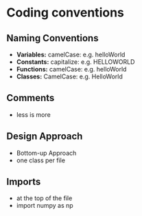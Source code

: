 # Coding conventions

## Naming Conventions
- **Variables:** camelCase: e.g. helloWorld
- **Constants:** capitalize: e.g. HELLOWORLD
- **Functions:** camelCase: e.g. helloWorld
- **Classes:** CamelCase: e.g. HelloWorld

## Comments
- less is more

## Design Approach
- Bottom-up Approach
- one class per file

## Imports
- at the top of the file
- import numpy as np


